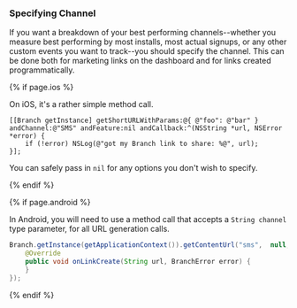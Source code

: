 ### Specifying Channel

If you want a breakdown of your best performing channels--whether you measure best performing by most installs, most actual signups, or any other custom events you want to track--you should specify the channel. This can be done both for marketing links on the dashboard and for links created programmatically.

<!--- iOS -->
{% if page.ios %}

On iOS, it's a rather simple method call.

~~~ objc
[[Branch getInstance] getShortURLWithParams:@{ @"foo": @"bar" } andChannel:@"SMS" andFeature:nil andCallback:^(NSString *url, NSError *error) {
    if (!error) NSLog(@"got my Branch link to share: %@", url);
}];
~~~

You can safely pass in `nil` for any options you don't wish to specify.

{% endif %}
<!--- /iOS -->


<!--- Android -->
{% if page.android %}

In Android, you will need to use a method call that accepts a `String channel` type parameter, for all URL generation calls.

~~~ java
Branch.getInstance(getApplicationContext()).getContentUrl("sms",  null, new BranchLinkCreateListener() {
    @Override
    public void onLinkCreate(String url, BranchError error) {
    }
});
~~~
{% endif %}
<!--- /Android -->
